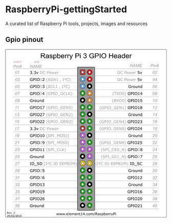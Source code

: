 # RaspberryPi-gettingStarted
A curated list of Raspberry Pi tools, projects, images and resources

## Gpio pinout
![a link](https://github.com/TommyR22/RaspberryPi-gettingStarted/blob/master/images/pi3_gpio.png)

